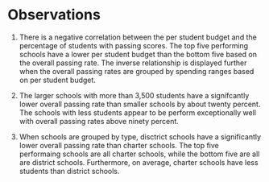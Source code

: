 # Observations

1. There is a negative correlation between the per student budget and the percentage of students with passing scores. The top five performing schools have a lower per student budget than the bottom five based on the overall passing rate. The inverse relationship is displayed further when the overall passing rates are grouped by spending ranges based on per student budget. 

2. The larger schools with more than 3,500 students have a signifcantly lower overall passing rate than smaller schools by about twenty percent. The schools with less students appear to be perform exceptionally well with overall passing rates above ninety percent.

3. When schools are grouped by type, disctrict schools have a significantly lower overall passing rate than charter schools. The top five performaing schools are all charter schools, while the bottom five are all are district schools. Furthermore, on average, charter schools have less students than district schools.
